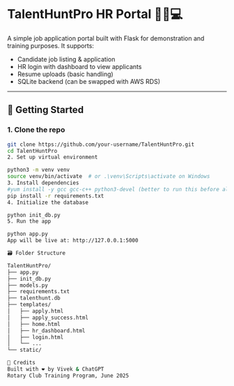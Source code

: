# TalentHuntPro HR Portal 🧑‍💼💻

A simple job application portal built with Flask for demonstration and training purposes. It supports:

- Candidate job listing & application
- HR login with dashboard to view applicants
- Resume uploads (basic handling)
- SQLite backend (can be swapped with AWS RDS)

---

## 🚀 Getting Started

### 1. Clone the repo

```bash
git clone https://github.com/your-username/TalentHuntPro.git
cd TalentHuntPro
2. Set up virtual environment

python3 -m venv venv
source venv/bin/activate  # or .\venv\Scripts\activate on Windows
3. Install dependencies
#yum install -y gcc gcc-c++ python3-devel (better to run this before all )
pip install -r requirements.txt
4. Initialize the database

python init_db.py
5. Run the app

python app.py
App will be live at: http://127.0.0.1:5000

🗃️ Folder Structure

TalentHuntPro/
├── app.py
├── init_db.py
├── models.py
├── requirements.txt
├── talenthunt.db
├── templates/
│   ├── apply.html
│   ├── apply_success.html
│   ├── home.html
│   ├── hr_dashboard.html
│   ├── login.html
│   └── ...
└── static/

🙏 Credits
Built with ❤️ by Vivek & ChatGPT
Rotary Club Training Program, June 2025
